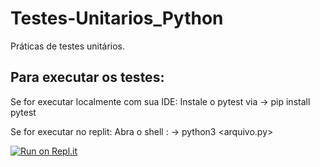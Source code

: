 # Testes-Unitarios_Python
Práticas de testes unitários.

## Para executar os testes:
Se for executar localmente com sua IDE:
Instale o pytest via -> pip install pytest

Se for executar no replit:
Abra o shell : -> python3 <arquivo.py>

[![Run on Repl.it](https://replit.com/badge/github/DavidSilveira80/Testes-Unitarios_Python)](https://replit.com/new/github/DavidSilveira80/Testes-Unitarios_Python)